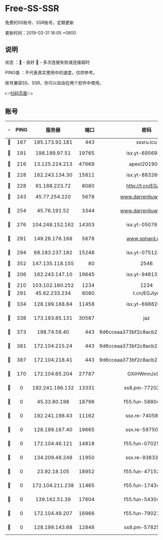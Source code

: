 # Free-SS-SSR

免费的SS账号、SSR账号，定期更新

更新时间：2019-03-31 16:05 +0800

## 说明

状态     ：🙂 - 良好 🙁 - 多次连接失败或连接超时

PING值   ：不代表真实使用中的速度，仅供参考。

账号兼容SS、SSR，你可以自由在两个软件中使用。

👉[扫码页面](https://liesauer.github.io/Free-SS-SSR/)👈

## 账号

|-|PING|服务器|端口|密码|加密方式|区域|
|:----:|:----:|:-----:|-----:|:----:|:----:|:----:|
|🙂|167|185.173.92.181|443|sssru.icu|rc4-md5|RU|
|🙂|191|198.199.97.51|19765|isx.yt-69569587|aes-256-cfb|US|
|🙂|216|13.125.224.213|47669|apext2019001|chacha20|KR|
|🙂|228|162.243.134.30|15811|isx.yt-88326098|aes-256-cfb|US|
|🙂|228|91.188.223.72|8080|http://t.cn/EGJIyrl|rc4-md5|RU|
|🙂|243|45.77.254.220|5678|www.darrenliuwei.com|aes-256-cfb|SG|
|🙂|254|45.76.191.52|3344|www.darrenliuwei.com|aes-256-cfb|JP|
|🙂|276|104.248.152.162|14303|isx.yt-05076511|aes-256-cfb|SG|
|🙂|291|149.28.176.168|5678|www.sphard.com|aes-256-cfb|AU|
|🙂|294|68.183.237.182|15248|isx.yt-07512892|aes-256-cfb|SG|
|🙂|352|147.135.118.155|80|2546|chacha20|US|
|🙂|206|162.243.147.10|19645|isx.yt-94813744|aes-256-cfb|US|
|🙂|210|103.102.160.252|1234|1234|rc4-md5|JP|
|🙂|291|45.62.233.234|8080|t.cn/EGJIyrl|rc4-md5|CA|
|🙂|334|128.199.168.84|11458|isx.yt-69882688|aes-256-cfb|SG|
|🙂|338|173.193.85.131|30587|jaz|aes-256-cfb|US|
|🙂|373|198.74.58.40|443|9d6cceaa373bf2c8acb22e60b6a58be6|aes-256-cfb|US|
|🙂|381|172.104.215.24|443|9d6cceaa373bf2c8acb22e60b6a58be6|aes-256-cfb|US|
|🙂|387|172.104.218.41|443|9d6cceaa373bf2c8acb22e60b6a58be6|aes-256-cfb|US|
|🙁|170|172.104.65.204|27787|GXiHWmnJx94S|aes-256-cfb|JP|
|🙁|0|192.241.196.132|13331|ss8.pm-77202477|aes-256-cfb|US|
|🙁|0|45.33.80.198|18796|f55.fun-58804733|aes-256-cfb|US|
|🙁|0|192.241.198.43|11162|ssx.re-74058844|aes-256-cfb|US|
|🙁|0|128.199.167.40|19665|ssx.re-59750584|aes-256-cfb|SG|
|🙁|0|172.104.46.121|14818|f55.fun-07025782|aes-256-cfb|SG|
|🙁|0|134.209.48.248|11950|ssx.re-93833842|aes-256-cfb|US|
|🙁|0|23.92.18.105|18952|f55.fun-47152310|aes-256-cfb|US|
|🙁|0|172.104.211.238|11465|f55.fun-17434247|aes-256-cfb|US|
|🙁|0|139.162.51.39|17604|f55.fun-54304420|aes-256-cfb|SG|
|🙁|0|172.104.49.207|16966|f55.fun-79021247|aes-256-cfb|SG|
|🙁|0|128.199.143.68|12848|ss8.pm-57825302|aes-256-cfb|SG|
